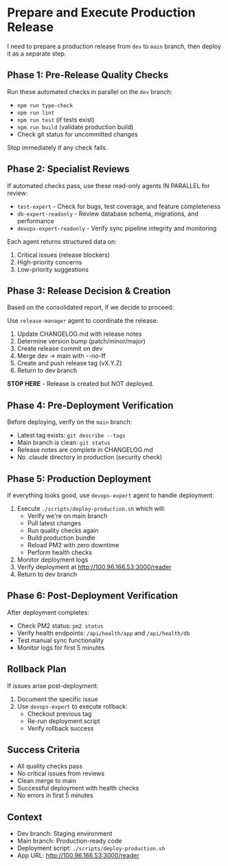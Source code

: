 # Prepare and Execute Production Release

I need to prepare a production release from `dev` to `main` branch, then deploy it as a separate step.

## Phase 1: Pre-Release Quality Checks
Run these automated checks in parallel on the `dev` branch:
- `npm run type-check`
- `npm run lint` 
- `npm run test` (if tests exist)
- `npm run build` (validate production build)
- Check git status for uncommitted changes

Stop immediately if any check fails.

## Phase 2: Specialist Reviews
If automated checks pass, use these read-only agents IN PARALLEL for review:
- `test-expert` - Check for bugs, test coverage, and feature completeness
- `db-expert-readonly` - Review database schema, migrations, and performance
- `devops-expert-readonly` - Verify sync pipeline integrity and monitoring

Each agent returns structured data on:
1. Critical issues (release blockers)
2. High-priority concerns
3. Low-priority suggestions

## Phase 3: Release Decision & Creation
Based on the consolidated report, if we decide to proceed:

Use `release-manager` agent to coordinate the release:
1. Update CHANGELOG.md with release notes
2. Determine version bump (patch/minor/major)
3. Create release commit on dev
4. Merge dev → main with --no-ff
5. Create and push release tag (vX.Y.Z)
6. Return to dev branch

**STOP HERE** - Release is created but NOT deployed.

## Phase 4: Pre-Deployment Verification
Before deploying, verify on the `main` branch:
- Latest tag exists: `git describe --tags`
- Main branch is clean: `git status`
- Release notes are complete in CHANGELOG.md
- No .claude directory in production (security check)

## Phase 5: Production Deployment
If everything looks good, use `devops-expert` agent to handle deployment:
1. Execute `./scripts/deploy-production.sh` which will:
   - Verify we're on main branch
   - Pull latest changes
   - Run quality checks again
   - Build production bundle
   - Reload PM2 with zero downtime
   - Perform health checks
2. Monitor deployment logs
3. Verify deployment at http://100.96.166.53:3000/reader
4. Return to dev branch

## Phase 6: Post-Deployment Verification
After deployment completes:
- Check PM2 status: `pm2 status`
- Verify health endpoints: `/api/health/app` and `/api/health/db`
- Test manual sync functionality
- Monitor logs for first 5 minutes

## Rollback Plan
If issues arise post-deployment:
1. Document the specific issue
2. Use `devops-expert` to execute rollback:
   - Checkout previous tag
   - Re-run deployment script
   - Verify rollback success

## Success Criteria
- All quality checks pass
- No critical issues from reviews
- Clean merge to main
- Successful deployment with health checks
- No errors in first 5 minutes

## Context
- Dev branch: Staging environment
- Main branch: Production-ready code
- Deployment script: `./scripts/deploy-production.sh`
- App URL: http://100.96.166.53:3000/reader
